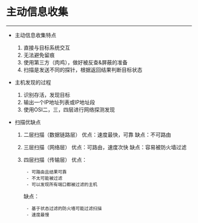 # 主动信息收集
---
- 主动信息收集特点

    1. 直接与目标系统交互
    2. 无法避免留痕
    3. 使用第三方（肉鸡），做好被反查&屏蔽的准备
    4. 扫描是发送不同的探针，根据返回结果判断目标状态

- 主机发现的过程

    1. 识别存活，发现目标
    2. 输出一个IP地址列表或IP地址段
    3. 使用OSI二，三，四层进行网络探测发现

- 扫描优缺点

    1. 二层扫描（数据链路层）
        优点：速度最快，可靠
        缺点：不可路由

    2. 三层扫描（网络层）
        优点：可路由，速度次快
        缺点：容易被防火墙过滤

    3. 四层扫描（传输层）
        优点：

            - 可路由且结果可靠  
            - 不太可能被过滤
            - 可以发现所有端口都被过滤的主机  

        缺点：
        
            - 基于状态过滤的防火墙可能过滤扫描
            - 速度最慢

